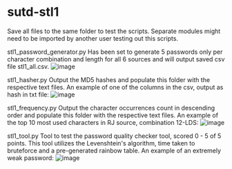 # sutd-stl1

Save all files to the same folder to test the scripts. Separate modules might need to be imported by another user testing out this scripts.

stl1_password_generator.py 
Has been set to generate 5 passwords only per character combination and length for all 6 sources and will output saved csv file stl1_all.csv.
![image](https://user-images.githubusercontent.com/39832806/136648762-2f999faa-1a6d-4809-91fd-5d24f644d805.png)


stl1_hasher.py
Output the MD5 hashes and populate this folder with the respective text files. An example of one of the columns in the csv, output as hash in txt file:
![image](https://user-images.githubusercontent.com/39832806/136648617-87eb2d7d-7fde-4fa3-8e1a-0577d675e90a.png)


stl1_frequency.py
Output the character occurrences count in descending order and populate this folder with the respective text files. An example of the top 10 most used characters in RJ source, combination 12-LDS:
![image](https://user-images.githubusercontent.com/39832806/136648715-67a6a364-605c-4f3d-9f91-7950c96f148a.png)


stl1_tool.py
Tool to test the password quality checker tool, scored 0 - 5 of 5 points. This tool utilizes the Levenshtein's algorithm, time taken to bruteforce and a pre-generated rainbow table. An example of an extremely weak password:
![image](https://user-images.githubusercontent.com/39832806/136648581-7319f88c-c0c2-4afa-b6b1-9de17a3ada4e.png)

